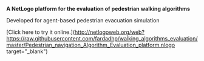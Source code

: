 **A NetLogo platform for the evaluation of pedestrian walking algorithms**

Developed for agent-based pedestrian evacuation simulation

[Click here to try it online.](http://netlogoweb.org/web?https://raw.githubusercontent.com/fardadhp/walking_algorithms_evaluation/master/Pedestrian_navigation_Algorithm_Evaluation_platform.nlogo target="_blank")
